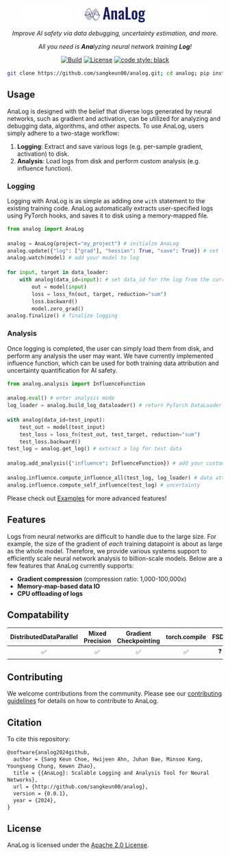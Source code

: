 <p align="center">
  <a href="https://github.com/sangkeun00/analog/">
    <img src="assets/logo_light.png" alt="" width="40%" align="top" style="border-radius: 10px; padding-left: 120px; padding-right: 120px; background-color: white;">
  </a>
</p>

<p align="center">
  <em>Improve AI safety via data debugging, uncertainty estimation, and more.<br></em>
</p>
<p align="center">
  <em>All you need is <strong>Ana</strong>lyzing neural network training <strong>Log</strong>!</em>
</p>

<div align="center">

  [![Build](https://badgen.net/badge/build/check-status/green)](#build-pipeline-status)
  [![License](https://img.shields.io/badge/License-Apache_2.0-blue.svg)](https://github.com/leopard-ai/betty/blob/main/LICENSE)
  <a href="https://github.com/psf/black"><img src="https://img.shields.io/badge/code%20style-black-000000.svg" alt="code style: black"></a>

</div>

```bash
git clone https://github.com/sangkeun00/analog.git; cd analog; pip install . # Install
```

## Usage
AnaLog is designed with the belief that diverse logs generated by neural networks, such as
gradient and activation, can be utilized for analyzing and debugging data, algorithms,
and other aspects. To use AnaLog, users simply adhere to a two-stage workflow:

1. **Logging**: Extract and save various logs (e.g. per-sample gradient, activation) to disk.
2. **Analysis**: Load logs from disk and perform custom analysis (e.g. influence function).

### Logging
Logging with AnaLog is as simple as adding one `with` statement to the existing
training code. AnaLog automatically extracts user-specified logs using PyTorch hooks, and
saves it to disk using a memory-mapped file.

```python
from analog import AnaLog

analog = AnaLog(project="my_project") # initialze AnaLog
analog.update({"log": ["grad"], "hessian": True, "save": True}) # set logging config
analog.watch(model) # add your model to log

for input, target in data_loader:
    with analog(data_id=input): # set data_id for the log from the current batch
        out = model(input)
        loss = loss_fn(out, target, reduction="sum")
        loss.backward()
        model.zero_grad()
analog.finalize() # finalize logging
```

### Analysis
Once logging is completed, the user can simply load them from disk, and perform any
analysis the user may want. We have currently implemented influence function, which can be used
for both training data attribution and uncertainty quantification for AI safety.

```python
from analog.analysis import InfluenceFunction

analog.eval() # enter analysis mode
log_loader = analog.build_log_dataloader() # return PyTorch DataLoader for log data

with analog(data_id=test_input):
    test_out = model(test_input)
    test_loss = loss_fn(test_out, test_target, reduction="sum")
    test_loss.backward()
test_log = analog.get_log() # extract a log for test data

analog.add_analysis({"influence": InfluenceFunction}) # add your custom analysis

analog.influence.compute_influence_all(test_log, log_loader) # data attribution
analog.influence.compute_self_influence(test_log) # uncertainty
```

Please check out [Examples](/examples) for more advanced features!

## Features
Logs from neural networks are difficult to handle due to the large size. For example,
the size of the gradient of *each* training datapoint is about as large as the whole model. Therefore,
we provide various systems support to efficiently scale neural network analysis to
billion-scale models. Below are a few features that AnaLog currently supports:

- **Gradient compression** (compression ratio: 1,000-100,000x)
- **Memory-map-based data IO**
- **CPU offloading of logs**

## Compatability
| DistributedDataParallel| Mixed Precision| Gradient Checkpointing | torch.compile  | FSDP           |
|:----------------------:|:--------------:|:----------------------:|:-------------:|:--------------:|
| ✅                     | ✅             | ✅                    | ✅           |   ❓             |

## Contributing

We welcome contributions from the community. Please see our [contributing
guidelines](CONTRIBUTING.md) for details on how to contribute to AnaLog.

## Citation
To cite this repository:

```
@software{analog2024github,
  author = {Sang Keun Choe, Hwijeen Ahn, Juhan Bae, Minsoo Kang, Youngseog Chung, Kewen Zhao},
  title = {{AnaLog}: Scalable Logging and Analysis Tool for Neural Networks},
  url = {http://github.com/sangkeun00/analog},
  version = {0.0.1},
  year = {2024},
}
```

## License
AnaLog is licensed under the [Apache 2.0 License](LICENSE).
